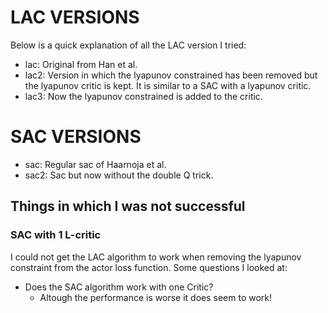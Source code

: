 # LAC VERSIONS

Below is a quick explanation of all the LAC version I tried:

-   lac: Original from Han et al.
-   lac2: Version in which the lyapunov constrained has been removed but the lyapunov critic is kept. It is similar to a
    SAC with a lyapunov critic.
-   lac3: Now the lyapunov constrained is added to the critic.

# SAC VERSIONS

-   sac: Regular sac of Haarnoja et al.
-   sac2: Sac but now without the double Q trick.

## Things in which I was not successful

### SAC with 1 L-critic

I could not get the LAC algorithm to work when removing the lyapunov constraint from the actor loss function. Some questions I looked at:

-   Does the SAC algorithm work with one Critic?
    -   Altough the performance is worse it does seem to work!
